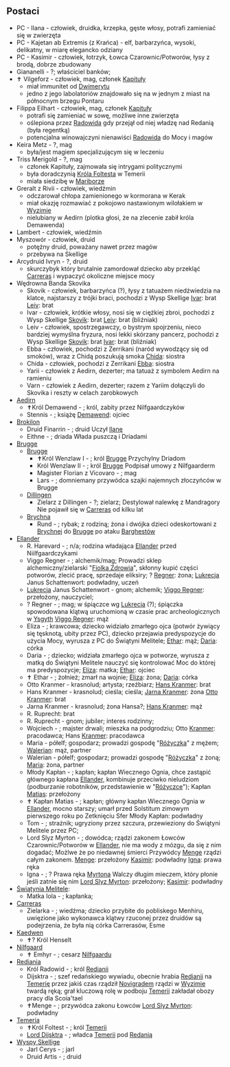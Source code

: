 ## Postaci
* PC - Ilana<a id='p_ilana'></a> - człowiek, druidka, krzepka, gęste włosy, potrafi zamieniać się w zwierzęta
* PC - Kajetan ab Extremis (z Krańca)<a id='p_kajetan'></a> - elf, barbarzyńca, wysoki, delikatny, w miarę elegancko odziany
* PC - Kasimir<a id='p_kasimir'></a> - człowiek, łotrzyk, Łowca Czarownic/Potworów, łysy z brodą, dobrze zbudowany
* Giananelli<a id='p_gianfanelli'></a> - ?;
	właściciel banków;
* ✝ Vilgeforz<a id='p_vilgeforz'></a> - człowiek, mag, członek [Kapituły](#r_kapitula)
	- miał immunitet od [Dwimerytu](#r_dwimeryt)
	- jedno z jego labolatoriów znajdowało się na w jednym z miast na północnym brzegu Pontaru
* Filippa Eilhart<a id='p_filippa_elihart'></a> - człowiek, mag, członek [Kapituły](#r_kapitula)
	* potrafi się zamieniać w sowę, możliwe inne zwierzęta
	* oślepiona przez [Radowida](#p_krol_radowid) gdy przejął od niej władzę nad Redanią (była regentką)
	* potencjalna winowajczyni nienawiści [Radowida](#p_krol_radowid) do Mocy i magów
* Keira Metz<a id='p_keira_metz'></a> - ?, mag
	* była/jest magiem specjalizującym się w leczeniu
* Triss Merigold<a id='p_triss_merigold'></a> - ?, mag
	* członek Kapituły, zajmowała się intrygami politycznymi
	* była doradczynią [Króla Foltesta](#p_krol_foltest) w Temerii
	* miała siedzibę w [Mariborze](#l_maribor)
* Greralt z Rivii<a id='p_geralt'></a> - człowiek, wiedźmin
	- odczarował chłopa zamienionego w kormorana w Kerak
	- miał okazję rozmawiać z pokojowo nastawionym wilołakiem w [Wyzimie](#l_wyzima)
	- nielubiany w Aedirn (plotka głosi, że na zlecenie zabił króla Demawenda)
* Lambert<a id='p_lambert'></a> - człowiek, wiedźmin
* Myszowór<a id='p_myszowor'></a> - człowiek, druid
	- potężny druid, poważany nawet przez magów
	- przebywa na Skellige
* Arcydruid Ivryn<a id='p_arcydruid_ivryn'></a> - ?, druid
	- skurczybyk który brutalnie zamordował dziecko aby przekląć [Carreras](#l_carreras) i wypaczyć okoliczne miejsce mocy
* Wędrowna Banda Skovika<a id='p_wedrowna_banda_skovika'></a>
	* Skovik<a id='p_skovik'></a> - człowiek, barbarzyńca (?), łysy z tatuażem niedźwiedzia na klatce, najstarszy z trójki braci, pochodzi z Wysp Skellige
		[Ivar](#p_ivar): brat
		[Leiv](#p_leiv): brat
	* Ivar<a id='p_ivar'></a> - człowiek, krótkie włosy, nosi się w ciężkiej zbroi, pochodzi z Wysp Skellige
		[Skovik](#p_skovik): brat
		[Leiv](#p_leiv): brat (bliźniak)
	* Leiv<a id='p_leiv'></a> - człowiek, spostrzegawczy, o bystrym spojrzeniu, nieco bardziej wymyślna fryzura, nosi lekki skórzany pancerz, pochodzi z Wysp Skellige
		[Skovik](#p_skovik): brat
		[Ivar](#p_ivar): brat (bliźniak)
	* Ebba<a id='p_ebba'></a> - człowiek, pochodzi z Zerrikani (naród wywodzący się od smoków), wraz z Chidą poszukują smoka
		[Chida](#p_chida): siostra
	* Chida<a id='p_chida'></a> - człowiek, pochodzi z Zerrikani
		[Ebba](#p_ebba): siostra
	* Yarii<a id='p_yarii'></a> - człowiek z Aedirn, dezerter; ma tatuaż z symbolem Aedirn na ramieniu
	* Varn<a id='p_varn'></a> - człowiek z Aedirn, dezerter; razem z Yariim dołączyli do Skovika i reszty w celach zarobkowych
* [Aedirn](#l_aedirn)
	* ✝Król Demawend<a id='p_krol_demawend'></a> - ; król, zabity przez Nilfgaardczyków
	* Stennis<a id='p_stennis'></a> - ; książę
		[Demawend](#aedirn_demawend): ojciec
* [Brokilon](#l_brokilon)
	* Druid Finarrin<a id='p_druid_finarrin'></a> - ; druid
		Uczył [Ilanę](#ilana)
	* Eithne<a id='p_eithne'></a> - ; driada
		Włada puszczą i Driadami
* [Brugge](#l_brugge)
	* [Brugge](#l_m_brugge)
		* ✝Król Wenzlaw I<a id='p_krol_wenzlaw_i'></a> - ; król [Brugge](#l_brugge)
			Przychylny Driadom
		* Król Wenzlaw II<a id='p_krol_wenzlaw_ii'></a> - ; król [Brugge](#l_brugge)
			Podpisał umowy z Nilfgaarderm
		* Magister Florian z Vicovaro<a id='p_florian_z_vicovaro'></a> - ; mag
		* Lars<a id='p_lars'></a> - ; domniemany przywódca szajki najemnych złoczyńców w Brugge
	* [Dillingen](#l_dillingen)
		* Zielarz z Dillingen<a id='p_zielarz'></a> - ?; zielarz;
			Destylował nalewkę z Mandragory
			Nie pojawił się w [Carreras](#l_carreras) od kilku lat
	* [Brychna](#l_brychna)
		* Rund<a id='p_rund'></a> - ; rybak;
			z rodziną; żona i dwójka dzieci
			odeskortowani z [Brychnej](#l_brychna) do [Brugge](#l_m_brugge) po ataku [Barghestów](#b_barghest)
* [Ellander](#l_ellander)
	* R. Harevard<a id='p_rodzina_harevard'></a> - ; n/a;
		rodzina władająca [Ellander](#l_m_ellander) przed Niilfgaardczykami
	* Viggo Regner<a id='p_viggo_regner'></a> - ; alchemik/mag;
		Prowadzi sklep alchemiczny/zielarski "[Fiolka Zdrowia](#l_fiolka_zdrowifiolka)", skłonny kupić części potworów, zlecić pracę, sprzedaje eliksiry;
		? [Regner](#p_viggo_vregner): żona; [Lukrecja](#p_lukrecja_schattenwort) Janus Schattenwort: podwładny, uczeń
	* [Lukrecja](#p_lukrecja_schattenwort) Janus Schattenwort<a id='p_lukrecja_schattenwort'></a> - gnom; alchemik;
		[Viggo Regner](#p_viggo_vregner): przełożony, nauczyciel;
	* ? Regner<a id='p_pani_regner'></a> - ; mag;
		w śpiączce wg [Lukrecja](#p_lukrecja_schattenwort) (?);
		śpiączka spowodowana klątwą uruchomioną w czasie prac archeologicznych w [Ysgyth](#l_ysgyth)
		[Viggo Regner](#p_viggo_vregner): mąż
	* Eliza<a id='p_eliza'></a> - ; krawcowa;
		dziecko widziało zmarłego ojca (potwór żywiący się tęsknotą, ubity przez PC), dziecko przejawia predyspozycje do użycia Mocy, wyrusza z PC do Świątyni Melitele;
		[Ethar](#p_ethar): mąż; [Daria](#p_daria): córka
	* Daria<a id='p_daria'></a> - ; dziecko;
		widziała zmarłego ojca w potworze, wyrusza z matką do Świątyni Melitele nauczyć się kontrolować Moc do której ma predyspozycje;
		[Eliza](#p_eliza): matka; [Ethar](#p_ethar): ojciec
	* ✝ Ethar<a id='p_ethar'></a> - ; żołnież;
		zmarł na wojnie;
		[Eliza](#p_eliza): żona; [Daria](#p_daria): córka
	* Otto Kranmer<a id='p_otto_okranmer'></a> - krasnolud; artysta;
		rzeźbiarz;
		[Hans Kranmer](#p_hans_hkranmer): brat
	* Hans Kranmer<a id='p_hans_hkranmer'></a> - krasnolud; cieśla;
		cieśla;
		[Jarna Kranmer](#p_jarna_kranmer): żona
		[Otto Kranmer](#p_otto_kranmer): brat
	* Jarna Kranmer<a id='p_jarna_kranmer'></a> - krasnolud; żona Hansa?;
		[Hans Kranmer](#p_hans_kranmer): mąż
	* R. Ruprecht<a id='p_rodzina_okranmer'></a>: brat
	* R. Ruprecht<a id='p_ruprecht'></a> - gnom; jubiler;
		interes rodzinny;
	* Wojciech<a id='p_wojciech'></a> - ; majster drwali;
		mieszka na podgrodziu;
		Otto [Kranmer](#p_otto_okranmer): pracodawca; Hans [Kranmer](#p_otto_okranmer): pracodawca
	* Maria<a id='p_maria'></a> - półelf; gospodarz;
		prowadzi gospodę "[Różyczka](#l_rozyczka)" z mężem;
		[Walerian](#p_walerian): mąż, partner
	* Walerian<a id='p_walerian'></a> - półelf; gospodarz;
		prowadzi gospodę "[Różyczka](#l_rozyczka)" z żoną;
		[Maria](#p_maria): żona, partner
	* Młody Kapłan<a id='p_mlody_mkaplan'></a> - ; kapłan;
		kapłan Wiecznego Ognia, chce zastąpić głównego kapłana [Ellander](#l_m_ellander), kombinuje przeciwko nieludziom (podburzanie robotników, przedstawienie w "[Różyczce](#l_rozyczka)");
		Kapłan [Matias](#_kaplan_matias): przełożony
	* ✝ Kapłan Matias<a id='p_kaplan_matias'></a> - ; kapłan;
		główny kapłan Wiecznego Ognia w [Ellander](l_ellander#), mocno starszy; umarł przed Solstitum zimowym pierwszego roku po Zetknięciu Sfer
		Młody Kapłan: podwładny
	* Tom<a id='p_tom'></a> - ; strażnik;
		ugryziony przez szczura, przewieziony do Świątyni Melitele przez PC;
	* Lord Slyz Myrton<a id='p_lord_myrton'></a> - ; dowódca;
		rządzi zakonem Łowców Czarownic/Potworów w [Ellander](#l_ellander), nie ma wody z mózgu, da się z nim dogadać;
		Możlwe że po niedawnej śmierci Przywódcy [Menge](#p_menge) rządzi całym zakonem.
		[Menge](#p_menge): przełożony
		[Kasimir](#p_kasimir): podwładny
		[Igna](#p_igna): prawa ręka
	* Igna<a id='p_igna'></a> - ; ?
		Prawa ręka [Myrtona](#p_lord_myrton)
		Walczy długim mieczem, który płonie jeśli zatnie się nim
		[Lord Slyz Myrton](#p_lord_myrton): przełożony; [Kasimir](#p_kasimir): podwładny
* [Świątynia Melitele](#l_smelitele):
	* Matka Iola<a id='p_matka_iola'></a> - ; kapłanka;
* [Carreras](#l_carreras)
	* Zielarka<a id='p_zielarka'></a> - ; wiedźma;
		dziecko przybite do pobliskego Menhiru, uwięzione jako wykonawca klątwy rzuconej przez druidów
		są podejrzenia, że była nią córka Carrerasów, Esme<a id='p_esme_carreras'></a>
* [Kaedwen](#l_kaedwen)
	* ✝? Król Henselt<a id='p_krol_henselt'></a>
* [Nilfgaard](#l_nilfgaard)
	* ✝ Emhyr<a id='p_emhyr'></a> - ; cesarz [Nilfgaardu](#l_nilfgaard)
* [Rediania](#l_redania)
	* Król Radowid<a id='p_krol_radowid'></a> - ; król [Redianii](#l_redania)
	* Dijsktra<a id='p_dijsktra'></a> - ; szef redańskiego wywiadu, obecnie hrabia [Redianii](#l_redania) na [Temerię](#l_temeria)
		przez jakiś czas rządził [Novigradem](#l_novigrad)
		rządzi w [Wyzimie](#l_wyzima) twardą ręką; grał kluczową rolę w podboju [Temerii](#l_temeria)
		zakładał obozy pracy dla Scoia'tael
	* ✝Menge<a id='p_menge'></a> - ; przywódca zakonu Łowców
		[Lord Slyz Myrton](#p_lord_myrton): podwładny
* [Temeria](#l_temeria)
	* ✝Król Foltest<a id='p_krol_foltest'></a> - ; król [Temerii](#l_temeria)
	* [Lord Dijsktra](#p_dijsktra) - ; władca [Temerii](#l_temeria) pod [Redanią](#l_redania)
* [Wyspy Skellige](#l_wyspy_skellige)
	* Jarl Cerys<a id='p_cerys'></a> - ; jarl
	* Druid Artis<a id='p_druid_artis'></a> - ; druid